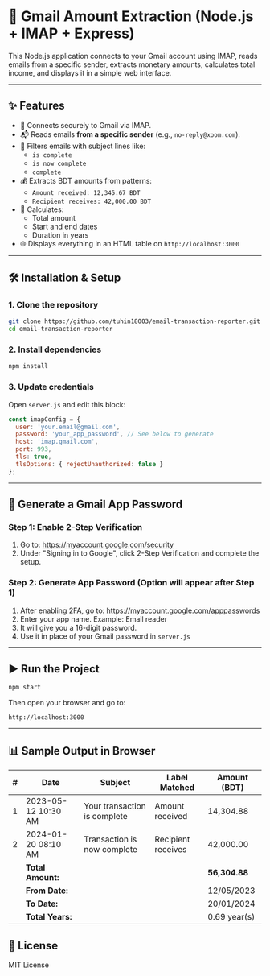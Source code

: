 # 📧 Gmail Amount Extraction (Node.js + IMAP + Express)

This Node.js application connects to your Gmail account using IMAP, reads emails from a specific sender, extracts monetary amounts, calculates total income, and displays it in a simple web interface.

---

## ✨ Features

- 🔐 Connects securely to Gmail via IMAP.
- 📬 Reads emails **from a specific sender** (e.g., `no-reply@xoom.com`).
- 🧠 Filters emails with subject lines like:
  - `is complete`
  - `is now complete`
  - `complete`
- 💰 Extracts BDT amounts from patterns:
  - `Amount received: 12,345.67 BDT`
  - `Recipient receives: 42,000.00 BDT`
- 📅 Calculates:
  - Total amount
  - Start and end dates
  - Duration in years
- 🌐 Displays everything in an HTML table on `http://localhost:3000`

---

## 🛠 Installation & Setup

### 1. Clone the repository

```bash
git clone https://github.com/tuhin18003/email-transaction-reporter.git
cd email-transaction-reporter
```

### 2. Install dependencies

```bash
npm install
```

### 3. Update credentials

Open `server.js` and edit this block:

```js
const imapConfig = {
  user: 'your.email@gmail.com',
  password: 'your_app_password', // See below to generate
  host: 'imap.gmail.com',
  port: 993,
  tls: true,
  tlsOptions: { rejectUnauthorized: false }
};
```

---

## 🔐 Generate a Gmail App Password

### Step 1: Enable 2-Step Verification
1. Go to: https://myaccount.google.com/security
2. Under "Signing in to Google", click 2-Step Verification and complete the setup.

### Step 2: Generate App Password (Option will appear after Step 1)
1. After enabling 2FA, go to: https://myaccount.google.com/apppasswords
2. Enter your app name. Example: Email reader
3. It will give you a 16-digit password.
4. Use it in place of your Gmail password in `server.js`

---

## ▶️ Run the Project

```bash
npm start
```

Then open your browser and go to:

```
http://localhost:3000
```

---

## 📊 Sample Output in Browser

| # | Date                | Subject                     | Label Matched      | Amount (BDT) |
|---|---------------------|------------------------------|---------------------|--------------|
| 1 | 2023-05-12 10:30 AM | Your transaction is complete | Amount received     | 14,304.88    |
| 2 | 2024-01-20 08:10 AM | Transaction is now complete  | Recipient receives  | 42,000.00    |
|   | **Total Amount:**   |                              |                     | **56,304.88**|
|   | **From Date:**      |                              |                     | 12/05/2023   |
|   | **To Date:**        |                              |                     | 20/01/2024   |
|   | **Total Years:**    |                              |                     | 0.69 year(s) |



## 📄 License

MIT License